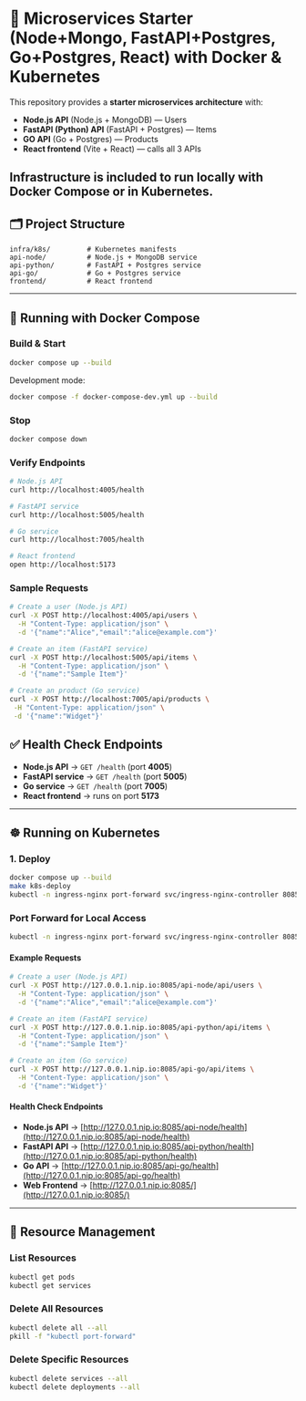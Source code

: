 # 🚀 Microservices Starter (Node+Mongo, FastAPI+Postgres, Go+Postgres, React) with Docker & Kubernetes

This repository provides a **starter microservices architecture** with:

* **Node.js API** (Node.js + MongoDB) — Users
* **FastAPI (Python) API** (FastAPI + Postgres) — Items
* **GO API** (Go + Postgres) — Products
* **React frontend** (Vite + React) — calls all 3 APIs

Infrastructure is included to run **locally with Docker Compose** or in **Kubernetes**.
---

## 🗂 Project Structure

```
infra/k8s/         # Kubernetes manifests
api-node/          # Node.js + MongoDB service
api-python/        # FastAPI + Postgres service
api-go/            # Go + Postgres service
frontend/          # React frontend
```

---

## 🐳 Running with Docker Compose

### Build & Start

```bash
docker compose up --build
```

Development mode:

```bash
docker compose -f docker-compose-dev.yml up --build
```

### Stop

```bash
docker compose down
```

### Verify Endpoints

```bash
# Node.js API
curl http://localhost:4005/health

# FastAPI service
curl http://localhost:5005/health

# Go service
curl http://localhost:7005/health

# React frontend
open http://localhost:5173
```

### Sample Requests

```bash
# Create a user (Node.js API)
curl -X POST http://localhost:4005/api/users \
  -H "Content-Type: application/json" \
  -d '{"name":"Alice","email":"alice@example.com"}'

# Create an item (FastAPI service)
curl -X POST http://localhost:5005/api/items \
  -H "Content-Type: application/json" \
  -d '{"name":"Sample Item"}'

# Create an product (Go service)
curl -X POST http://localhost:7005/api/products \
 -H "Content-Type: application/json" \
 -d '{"name":"Widget"}'
```

## ✅ Health Check Endpoints

* **Node.js API** → `GET /health` (port **4005**)
* **FastAPI service** → `GET /health` (port **5005**)
* **Go service** → `GET /health` (port **7005**)
* **React frontend** → runs on port **5173**

---

## ☸️ Running on Kubernetes

### 1. Deploy 

```bash
docker compose up --build
make k8s-deploy
kubectl -n ingress-nginx port-forward svc/ingress-nginx-controller 8085:80
```

### Port Forward for Local Access

```bash
kubectl -n ingress-nginx port-forward svc/ingress-nginx-controller 8085:80
```

#### Example Requests

```bash
# Create a user (Node.js API)
curl -X POST http://127.0.0.1.nip.io:8085/api-node/api/users \
  -H "Content-Type: application/json" \
  -d '{"name":"Alice","email":"alice@example.com"}'

# Create an item (FastAPI service)
curl -X POST http://127.0.0.1.nip.io:8085/api-python/api/items \
  -H "Content-Type: application/json" \
  -d '{"name":"Sample Item"}'

# Create an item (Go service)
curl -X POST http://127.0.0.1.nip.io:8085/api-go/api/items \
  -H "Content-Type: application/json" \
  -d '{"name":"Widget"}'

```

#### Health Check Endpoints

* **Node.js API** → [http://127.0.0.1.nip.io:8085/api-node/health](http://127.0.0.1.nip.io:8085/api-node/health)
* **FastAPI API** → [http://127.0.0.1.nip.io:8085/api-python/health](http://127.0.0.1.nip.io:8085/api-python/health)
* **Go API** → [http://127.0.0.1.nip.io:8085/api-go/health](http://127.0.0.1.nip.io:8085/api-go/health)
* **Web Frontend** → [http://127.0.0.1.nip.io:8085/](http://127.0.0.1.nip.io:8085/)

---


## 🔧 Resource Management

### List Resources

```bash
kubectl get pods
kubectl get services
```

### Delete All Resources

```bash
kubectl delete all --all
pkill -f "kubectl port-forward"
```

### Delete Specific Resources

```bash
kubectl delete services --all
kubectl delete deployments --all
```